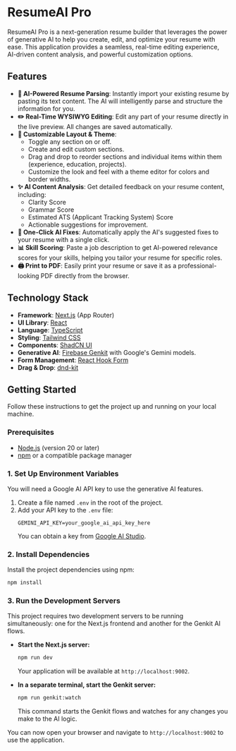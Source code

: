 # ResumeAI Pro

ResumeAI Pro is a next-generation resume builder that leverages the power of generative AI to help you create, edit, and optimize your resume with ease. This application provides a seamless, real-time editing experience, AI-driven content analysis, and powerful customization options.

## Features

- **📄 AI-Powered Resume Parsing**: Instantly import your existing resume by pasting its text content. The AI will intelligently parse and structure the information for you.
- **✏️ Real-Time WYSIWYG Editing**: Edit any part of your resume directly in the live preview. All changes are saved automatically.
- **🎨 Customizable Layout & Theme**:
    - Toggle any section on or off.
    - Create and edit custom sections.
    - Drag and drop to reorder sections and individual items within them (experience, education, projects).
    - Customize the look and feel with a theme editor for colors and border widths.
- **✨ AI Content Analysis**: Get detailed feedback on your resume content, including:
    - Clarity Score
    - Grammar Score
    - Estimated ATS (Applicant Tracking System) Score
    - Actionable suggestions for improvement.
- **🤖 One-Click AI Fixes**: Automatically apply the AI's suggested fixes to your resume with a single click.
- **📊 Skill Scoring**: Paste a job description to get AI-powered relevance scores for your skills, helping you tailor your resume for specific roles.
- **🖨️ Print to PDF**: Easily print your resume or save it as a professional-looking PDF directly from the browser.

## Technology Stack

- **Framework**: [Next.js](https://nextjs.org/) (App Router)
- **UI Library**: [React](https://reactjs.org/)
- **Language**: [TypeScript](https://www.typescriptlang.org/)
- **Styling**: [Tailwind CSS](https://tailwindcss.com/)
- **Components**: [ShadCN UI](https://ui.shadcn.com/)
- **Generative AI**: [Firebase Genkit](https://firebase.google.com/docs/genkit) with Google's Gemini models.
- **Form Management**: [React Hook Form](https://react-hook-form.com/)
- **Drag & Drop**: [dnd-kit](https://dndkit.com/)

## Getting Started

Follow these instructions to get the project up and running on your local machine.

### Prerequisites

- [Node.js](https://nodejs.org/en/) (version 20 or later)
- [npm](https://www.npmjs.com/) or a compatible package manager

### 1. Set Up Environment Variables

You will need a Google AI API key to use the generative AI features.

1.  Create a file named `.env` in the root of the project.
2.  Add your API key to the `.env` file:
    ```
    GEMINI_API_KEY=your_google_ai_api_key_here
    ```
    You can obtain a key from [Google AI Studio](https://aistudio.google.com/app/apikey).

### 2. Install Dependencies

Install the project dependencies using npm:

```bash
npm install
```

### 3. Run the Development Servers

This project requires two development servers to be running simultaneously: one for the Next.js frontend and another for the Genkit AI flows.

- **Start the Next.js server:**
  ```bash
  npm run dev
  ```
  Your application will be available at `http://localhost:9002`.

- **In a separate terminal, start the Genkit server:**
  ```bash
  npm run genkit:watch
  ```
  This command starts the Genkit flows and watches for any changes you make to the AI logic.

You can now open your browser and navigate to `http://localhost:9002` to use the application.
